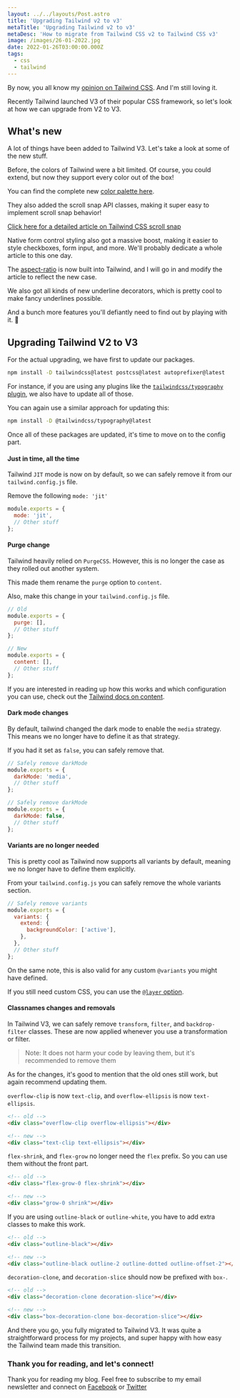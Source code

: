 ```yaml
---
layout: ../../layouts/Post.astro
title: 'Upgrading Tailwind v2 to v3'
metaTitle: 'Upgrading Tailwind v2 to v3'
metaDesc: 'How to migrate from Tailwind CSS v2 to Tailwind CSS v3'
image: /images/26-01-2022.jpg
date: 2022-01-26T03:00:00.000Z
tags:
  - css
  - tailwind
---
```


By now, you all know my [opinion on Tailwind CSS](https://daily-dev-tips.com/posts/my-honest-opinion-on-tailwind-css/). And I'm still loving it.

Recently Tailwind launched V3 of their popular CSS framework, so let's look at how we can upgrade from V2 to V3.

## What's new

A lot of things have been added to Tailwind V3. Let's take a look at some of the new stuff.

Before, the colors of Tailwind were a bit limited. Of course, you could extend, but now they support every color out of the box!

You can find the complete new [color palette here](https://tailwindcss.com/docs/customizing-colors).

They also added the scroll snap API classes, making it super easy to implement scroll snap behavior!

[Click here for a detailed article on Tailwind CSS scroll snap](https://daily-dev-tips.com/posts/making-scrollable-sections-snap/)

Native form control styling also got a massive boost, making it easier to style checkboxes, form input, and more.
We'll probably dedicate a whole article to this one day.

The [aspect-ratio](https://daily-dev-tips.com/posts/revisiting-tailwind-square-divs-with-aspect-ratio/) is now built into Tailwind, and I will go in and modify the article to reflect the new case.

We also got all kinds of new underline decorators, which is pretty cool to make fancy underlines possible.

And a bunch more features you'll defiantly need to find out by playing with it. 🥳

## Upgrading Tailwind V2 to V3

For the actual upgrading, we have first to update our packages.

```bash
npm install -D tailwindcss@latest postcss@latest autoprefixer@latest
```

For instance, if you are using any plugins like the [`tailwindcss/typography` plugin](https://daily-dev-tips.com/posts/make-your-life-easy-with-the-tailwind-typography-plugin/), we also have to update all of those.

You can again use a similar approach for updating this:

```bash
npm install -D @tailwindcss/typography@latest
```

Once all of these packages are updated, it's time to move on to the config part.

#### Just in time, all the time

Tailwind `JIT` mode is now on by default, so we can safely remove it from our `tailwind.config.js` file.

Remove the following `mode: 'jit'`

```js
module.exports = {
  mode: 'jit',
  // Other stuff
};
```

#### Purge change

Tailwind heavily relied on `PurgeCSS`. However, this is no longer the case as they rolled out another system.

This made them rename the `purge` option to `content`.

Also, make this change in your `tailwind.config.js` file.

```js
// Old
module.exports = {
  purge: [],
  // Other stuff
};

// New
module.exports = {
  content: [],
  // Other stuff
};
```

If you are interested in reading up how this works and which configuration you can use, check out the [Tailwind docs on content](https://tailwindcss.com/docs/content-configuration).

#### Dark mode changes

By default, tailwind changed the dark mode to enable the `media` strategy.
This means we no longer have to define it as that strategy.

If you had it set as `false`, you can safely remove that.

```js
// Safely remove darkMode
module.exports = {
  darkMode: 'media',
  // Other stuff
};

// Safely remove darkMode
module.exports = {
  darkMode: false,
  // Other stuff
};
```

#### Variants are no longer needed

This is pretty cool as Tailwind now supports all variants by default, meaning we no longer have to define them explicitly.

From your `tailwind.config.js` you can safely remove the whole variants section.

```js
// Safely remove variants
module.exports = {
  variants: {
    extend: {
      backgroundColor: ['active'],
    },
  },
  // Other stuff
};
```

On the same note, this is also valid for any custom `@variants` you might have defined.

If you still need custom CSS, you can use the [`@layer` option](https://tailwindcss.com/docs/adding-custom-styles#using-css-and-layer).

#### Classnames changes and removals

In Tailwind V3, we can safely remove `transform`, `filter`, and `backdrop-filter` classes. These are now applied whenever you use a transformation or filter.

> Note: It does not harm your code by leaving them, but it's recommended to remove them

As for the changes, it's good to mention that the old ones still work, but again recommend updating them.

`overflow-clip` is now `text-clip`, and `overflow-ellipsis` is now `text-ellipsis`.

```html
<!-- old -->
<div class="overflow-clip overflow-ellipsis"></div>

<!-- new -->
<div class="text-clip text-ellipsis"></div>
```

`flex-shrink`, and `flex-grow` no longer need the `flex` prefix. So you can use them without the front part.

```html
<!-- old -->
<div class="flex-grow-0 flex-shrink"></div>

<!-- new -->
<div class="grow-0 shrink"></div>
```

If you are using `outline-black` or `outline-white`, you have to add extra classes to make this work.

```html
<!-- old -->
<div class="outline-black"></div>

<!-- new -->
<div class="outline-black outline-2 outline-dotted outline-offset-2"></div>
```

`decoration-clone`, and `decoration-slice` should now be prefixed with `box-`.

```html
<!-- old -->
<div class="decoration-clone decoration-slice"></div>

<!-- new -->
<div class="box-decoration-clone box-decoration-slice"></div>
```

And there you go, you fully migrated to Tailwind V3.
It was quite a straightforward process for my projects, and super happy with how easy the Tailwind team made this transition.

### Thank you for reading, and let's connect!

Thank you for reading my blog. Feel free to subscribe to my email newsletter and connect on [Facebook](https://www.facebook.com/DailyDevTipsBlog) or [Twitter](https://twitter.com/DailyDevTips1)
